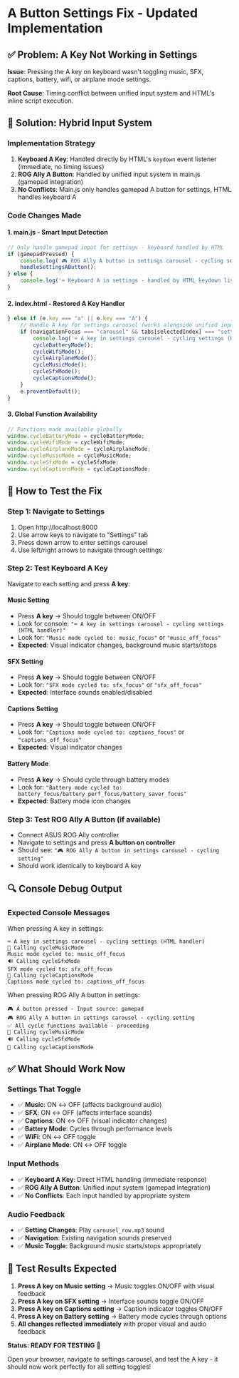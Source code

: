 # A Button Settings Fix - Updated Implementation

## ✅ **Problem: A Key Not Working in Settings**

**Issue**: Pressing the A key on keyboard wasn't toggling music, SFX, captions, battery, wifi, or airplane mode settings.

**Root Cause**: Timing conflict between unified input system and HTML's inline script execution.

## 🔧 **Solution: Hybrid Input System**

### **Implementation Strategy**
1. **Keyboard A Key**: Handled directly by HTML's `keydown` event listener (immediate, no timing issues)
2. **ROG Ally A Button**: Handled by unified input system in main.js (gamepad integration)
3. **No Conflicts**: Main.js only handles gamepad A button for settings, HTML handles keyboard A

### **Code Changes Made**

#### **1. main.js - Smart Input Detection**
```javascript
// Only handle gamepad input for settings - keyboard handled by HTML
if (gamepadPressed) {
    console.log('🎮 ROG Ally A button in settings carousel - cycling setting');
    handleSettingsAButton();
} else {
    console.log('⌨️ Keyboard A in settings - handled by HTML keydown listener');
}
```

#### **2. index.html - Restored A Key Handler**
```javascript
} else if (e.key === "a" || e.key === "A") {
    // Handle A key for settings carousel (works alongside unified input system)
    if (navigationFocus === "carousel" && tabs[selectedIndex] === "settings") {
        console.log('⌨️ A key in settings carousel - cycling settings (HTML handler)');
        cycleBatteryMode();
        cycleWifiMode();
        cycleAirplaneMode();
        cycleMusicMode();
        cycleSfxMode();
        cycleCaptionsMode();
    }
    e.preventDefault();
}
```

#### **3. Global Function Availability**
```javascript
// Functions made available globally
window.cycleBatteryMode = cycleBatteryMode;
window.cycleWifiMode = cycleWifiMode;
window.cycleAirplaneMode = cycleAirplaneMode;
window.cycleMusicMode = cycleMusicMode;
window.cycleSfxMode = cycleSfxMode;
window.cycleCaptionsMode = cycleCaptionsMode;
```

## 🚀 **How to Test the Fix**

### **Step 1: Navigate to Settings**
1. Open http://localhost:8000
2. Use arrow keys to navigate to "Settings" tab
3. Press down arrow to enter settings carousel
4. Use left/right arrows to navigate through settings

### **Step 2: Test Keyboard A Key**
Navigate to each setting and press **A key**:

#### **Music Setting**
- Press **A key** → Should toggle between ON/OFF
- Look for console: `"⌨️ A key in settings carousel - cycling settings (HTML handler)"`
- Look for: `"Music mode cycled to: music_focus"` or `"music_off_focus"`
- **Expected**: Visual indicator changes, background music starts/stops

#### **SFX Setting**
- Press **A key** → Should toggle between ON/OFF
- Look for: `"SFX mode cycled to: sfx_focus"` or `"sfx_off_focus"`
- **Expected**: Interface sounds enabled/disabled

#### **Captions Setting**
- Press **A key** → Should toggle between ON/OFF  
- Look for: `"Captions mode cycled to: captions_focus"` or `"captions_off_focus"`
- **Expected**: Visual indicator changes

#### **Battery Mode**
- Press **A key** → Should cycle through battery modes
- Look for: `"Battery mode cycled to: battery_focus/battery_perf_focus/battery_saver_focus"`
- **Expected**: Battery mode icon changes

### **Step 3: Test ROG Ally A Button** (if available)
- Connect ASUS ROG Ally controller
- Navigate to settings and press **A button on controller**
- Should see: `"🎮 ROG Ally A button in settings carousel - cycling setting"`
- Should work identically to keyboard A key

## 🔍 **Console Debug Output**

### **Expected Console Messages**
When pressing A key in settings:
```
⌨️ A key in settings carousel - cycling settings (HTML handler)
🎵 Calling cycleMusicMode
Music mode cycled to: music_off_focus
🔊 Calling cycleSfxMode  
SFX mode cycled to: sfx_off_focus
📝 Calling cycleCaptionsMode
Captions mode cycled to: captions_off_focus
```

When pressing ROG Ally A button in settings:
```
🎮 A button pressed - Input source: gamepad
🎮 ROG Ally A button in settings carousel - cycling setting
✅ All cycle functions available - proceeding
🎵 Calling cycleMusicMode
🔊 Calling cycleSfxMode
📝 Calling cycleCaptionsMode
```

## ✅ **What Should Work Now**

### **Settings That Toggle**
- ✅ **Music**: ON ↔ OFF (affects background audio)
- ✅ **SFX**: ON ↔ OFF (affects interface sounds)  
- ✅ **Captions**: ON ↔ OFF (visual indicator changes)
- ✅ **Battery Mode**: Cycles through performance levels
- ✅ **WiFi**: ON ↔ OFF toggle
- ✅ **Airplane Mode**: ON ↔ OFF toggle

### **Input Methods**
- ✅ **Keyboard A Key**: Direct HTML handling (immediate response)
- ✅ **ROG Ally A Button**: Unified input system (gamepad integration)
- ✅ **No Conflicts**: Each input handled by appropriate system

### **Audio Feedback**
- ✅ **Setting Changes**: Play `carousel_row.mp3` sound
- ✅ **Navigation**: Existing navigation sounds preserved
- ✅ **Music Toggle**: Background music starts/stops appropriately

## 🎯 **Test Results Expected**

1. **Press A key on Music setting** → Music toggles ON/OFF with visual feedback
2. **Press A key on SFX setting** → Interface sounds toggle ON/OFF  
3. **Press A key on Captions setting** → Caption indicator toggles ON/OFF
4. **Press A key on Battery setting** → Battery mode cycles through options
5. **All changes reflected immediately** with proper visual and audio feedback

**Status: READY FOR TESTING** 🚀

Open your browser, navigate to settings carousel, and test the A key - it should now work perfectly for all setting toggles!